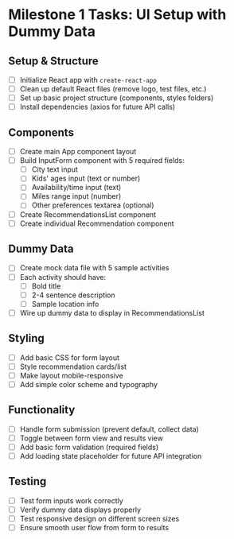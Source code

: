 # Milestone 1 Tasks: UI Setup with Dummy Data

## Setup & Structure
- [ ] Initialize React app with `create-react-app`
- [ ] Clean up default React files (remove logo, test files, etc.)
- [ ] Set up basic project structure (components, styles folders)
- [ ] Install dependencies (axios for future API calls)

## Components
- [ ] Create main App component layout
- [ ] Build InputForm component with 5 required fields:
  - [ ] City text input
  - [ ] Kids' ages input (text or number)
  - [ ] Availability/time input (text)
  - [ ] Miles range input (number)
  - [ ] Other preferences textarea (optional)
- [ ] Create RecommendationsList component
- [ ] Create individual Recommendation component

## Dummy Data
- [ ] Create mock data file with 5 sample activities
- [ ] Each activity should have:
  - [ ] Bold title
  - [ ] 2-4 sentence description
  - [ ] Sample location info
- [ ] Wire up dummy data to display in RecommendationsList

## Styling
- [ ] Add basic CSS for form layout
- [ ] Style recommendation cards/list
- [ ] Make layout mobile-responsive
- [ ] Add simple color scheme and typography

## Functionality
- [ ] Handle form submission (prevent default, collect data)
- [ ] Toggle between form view and results view
- [ ] Add basic form validation (required fields)
- [ ] Add loading state placeholder for future API integration

## Testing
- [ ] Test form inputs work correctly
- [ ] Verify dummy data displays properly
- [ ] Test responsive design on different screen sizes
- [ ] Ensure smooth user flow from form to results